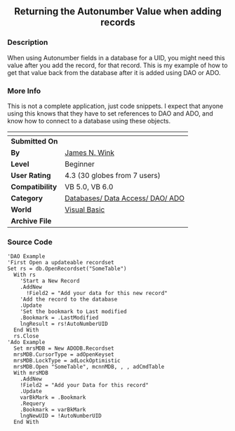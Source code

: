 ﻿<div align="center">

## Returning the Autonumber Value when adding records


</div>

### Description

When using Autonumber fields in a database for a UID, you might need this value after you add the record, for that record. This is my example of how to get that value back from the database after it is added using DAO or ADO.
 
### More Info
 
This is not a complete application, just code snippets. I expect that anyone using this knows that they have to set references to DAO and ADO, and know how to connect to a database using these objects.


<span>             |<span>
---                |---
**Submitted On**   |
**By**             |[James N\. Wink](https://github.com/Planet-Source-Code/PSCIndex/blob/master/ByAuthor/james-n-wink.md)
**Level**          |Beginner
**User Rating**    |4.3 (30 globes from 7 users)
**Compatibility**  |VB 5\.0, VB 6\.0
**Category**       |[Databases/ Data Access/ DAO/ ADO](https://github.com/Planet-Source-Code/PSCIndex/blob/master/ByCategory/databases-data-access-dao-ado__1-6.md)
**World**          |[Visual Basic](https://github.com/Planet-Source-Code/PSCIndex/blob/master/ByWorld/visual-basic.md)
**Archive File**   |[](https://github.com/Planet-Source-Code/james-n-wink-returning-the-autonumber-value-when-adding-records__1-5966/archive/master.zip)





### Source Code

```
'DAO Example
'First Open a updateable recordset
Set rs = db.OpenRecordset("SomeTable")
  With rs
    'Start a New Record
    .AddNew
      !Field2 = "Add your data for this new record"
    'Add the record to the database
    .Update
    'Set the bookmark to Last modified
    .Bookmark = .LastModified
    lngResult = rs!AutoNumberUID
  End With
  rs.Close
'Ado Example
  Set mrsMDB = New ADODB.Recordset
  mrsMDB.CursorType = adOpenKeyset
  mrsMDB.LockType = adLockOptimistic
  mrsMDB.Open "SomeTable", mcnnMDB, , , adCmdTable
  With mrsMDB
    .AddNew
    !Field2 = "Add your Data for this record"
    .Update
    varBkMark = .Bookmark
    .Requery
    .Bookmark = varBkMark
    lngNewUID = !AutoNumberUID
  End With
```

